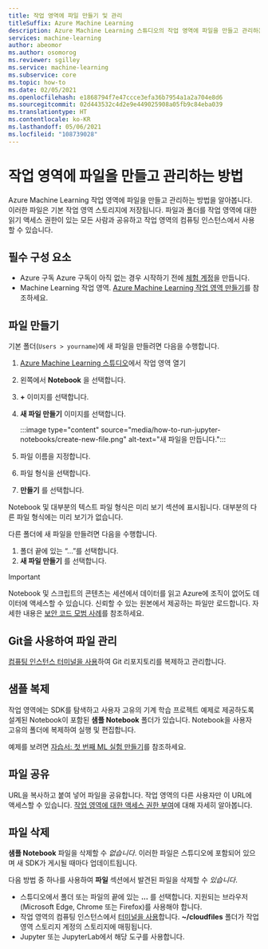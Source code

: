 ```yaml
---
title: 작업 영역에 파일 만들기 및 관리
titleSuffix: Azure Machine Learning
description: Azure Machine Learning 스튜디오의 작업 영역에 파일을 만들고 관리하는 방법을 알아봅니다.
services: machine-learning
author: abeomor
ms.author: osomorog
ms.reviewer: sgilley
ms.service: machine-learning
ms.subservice: core
ms.topic: how-to
ms.date: 02/05/2021
ms.openlocfilehash: e1868794f7e47ccce3efa36b7954a1a2a704e8d6
ms.sourcegitcommit: 02d443532c4d2e9e449025908a05fb9c84eba039
ms.translationtype: HT
ms.contentlocale: ko-KR
ms.lasthandoff: 05/06/2021
ms.locfileid: "108739028"
---
```

# <a name="how-to-create-and-manage-files-in-your-workspace"></a>작업 영역에 파일을 만들고 관리하는 방법

Azure Machine Learning 작업 영역에 파일을 만들고 관리하는 방법을 알아봅니다.  이러한 파일은 기본 작업 영역 스토리지에 저장됩니다. 파일과 폴더를 작업 영역에 대한 읽기 액세스 권한이 있는 모든 사람과 공유하고 작업 영역의 컴퓨팅 인스턴스에서 사용할 수 있습니다.

## <a name="prerequisites"></a>필수 구성 요소

* Azure 구독 Azure 구독이 아직 없는 경우 시작하기 전에 [체험 계정](https://aka.ms/AMLFree)을 만듭니다.
* Machine Learning 작업 영역. [Azure Machine Learning 작업 영역 만들기](how-to-manage-workspace.md)를 참조하세요.

## <a name="create-files"></a><a name="create"></a> 파일 만들기

기본 폴더(`Users > yourname`)에 새 파일을 만들려면 다음을 수행합니다.

1. [Azure Machine Learning 스튜디오](https://ml.azure.com)에서 작업 영역 열기
1. 왼쪽에서 **Notebook** 을 선택합니다.
1. **+** 이미지를 선택합니다.
1. **새 파일 만들기** 이미지를 선택합니다.

    :::image type="content" source="media/how-to-run-jupyter-notebooks/create-new-file.png" alt-text="새 파일을 만듭니다.":::

1. 파일 이름을 지정합니다.
1. 파일 형식을 선택합니다.
1. **만들기** 를 선택합니다.

Notebook 및 대부분의 텍스트 파일 형식은 미리 보기 섹션에 표시됩니다.  대부분의 다른 파일 형식에는 미리 보기가 없습니다.

다른 폴더에 새 파일을 만들려면 다음을 수행합니다.
1. 폴더 끝에 있는 “...”를 선택합니다.
1. **새 파일 만들기** 를 선택합니다.

> [!IMPORTANT]
> Notebook 및 스크립트의 콘텐츠는 세션에서 데이터를 읽고 Azure에 조직이 없어도 데이터에 액세스할 수 있습니다.  신뢰할 수 있는 원본에서 제공하는 파일만 로드합니다. 자세한 내용은 [보안 코드 모범 사례](concept-secure-code-best-practice.md#azure-ml-studio-notebooks)를 참조하세요.

## <a name="manage-files-with-git"></a>Git을 사용하여 파일 관리

[컴퓨팅 인스턴스 터미널을 사용](how-to-access-terminal.md#git)하여 Git 리포지토리를 복제하고 관리합니다.

## <a name="clone-samples"></a>샘플 복제

작업 영역에는 SDK를 탐색하고 사용자 고유의 기계 학습 프로젝트 예제로 제공하도록 설계된 Notebook이 포함된 **샘플 Notebook** 폴더가 있습니다.   Notebook을 사용자 고유의 폴더에 복제하여 실행 및 편집합니다.  

예제를 보려면 [ 자습서: 첫 번째 ML 실험 만들기](tutorial-train-models-with-aml.md#azure)를 참조하세요.

## <a name="share-files"></a>파일 공유

URL을 복사하고 붙여 넣어 파일을 공유합니다.  작업 영역의 다른 사용자만 이 URL에 액세스할 수 있습니다.  [작업 영역에 대한 액세스 권한 부여](how-to-assign-roles.md)에 대해 자세히 알아봅니다.

## <a name="delete-a-file"></a>파일 삭제

**샘플 Notebook** 파일을 삭제할 수 *없습니다*.  이러한 파일은 스튜디오에 포함되어 있으며 새 SDK가 게시될 때마다 업데이트됩니다.  

다음 방법 중 하나를 사용하여 **파일** 섹션에서 발견된 파일을 삭제할 수 *있습니다*.

* 스튜디오에서 폴더 또는 파일의 끝에 있는 **...** 를 선택합니다.  지원되는 브라우저(Microsoft Edge, Chrome 또는 Firefox)를 사용해야 합니다.
* 작업 영역의 컴퓨팅 인스턴스에서 [터미널을 사용](how-to-access-terminal.md)합니다. **~/cloudfiles** 폴더가 작업 영역 스토리지 계정의 스토리지에 매핑됩니다.
* Jupyter 또는 JupyterLab에서 해당 도구를 사용합니다.
